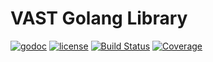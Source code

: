 # VAST Golang Library

[![godoc](http://img.shields.io/badge/godoc-reference-blue.svg?style=flat)](https://godoc.org/github.com/rs/vast) [![license](http://img.shields.io/badge/license-MIT-red.svg?style=flat)](https://raw.githubusercontent.com/rs/vast/master/LICENSE) [![Build Status](https://travis-ci.org/rs/vast.svg?branch=master)](https://travis-ci.org/rs/vast) [![Coverage](http://gocover.io/_badge/github.com/rs/vast)](http://gocover.io/github.com/rs/vast)
